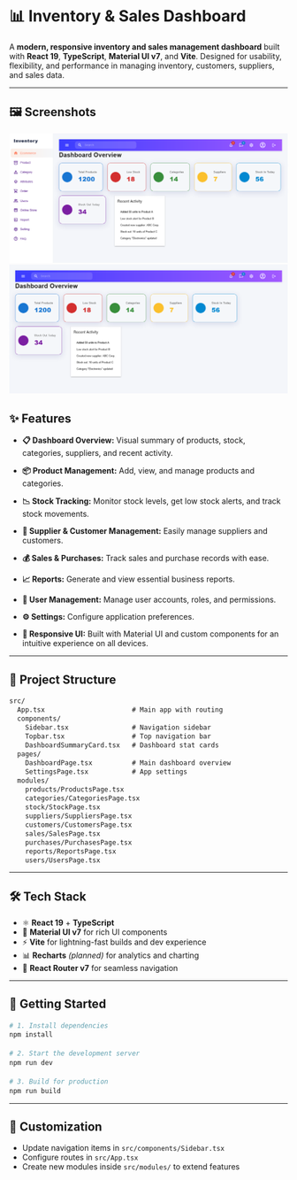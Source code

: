 # 📊 Inventory & Sales Dashboard

A **modern, responsive inventory and sales management dashboard** built with **React 19**, **TypeScript**, **Material UI v7**, and **Vite**. Designed for usability, flexibility, and performance in managing inventory, customers, suppliers, and sales data.

---
## 🖼️ Screenshots
![Home Page](./sreenshots/s1.png)
![Home Page](./sreenshots/s2.png)

## ✨ Features

* **📋 Dashboard Overview:**
  Visual summary of products, stock, categories, suppliers, and recent activity.

* **📦 Product Management:**
  Add, view, and manage products and categories.

* **📉 Stock Tracking:**
  Monitor stock levels, get low stock alerts, and track stock movements.

* **👥 Supplier & Customer Management:**
  Easily manage suppliers and customers.

* **💰 Sales & Purchases:**
  Track sales and purchase records with ease.

* **📈 Reports:**
  Generate and view essential business reports.

* **🔐 User Management:**
  Manage user accounts, roles, and permissions.

* **⚙️ Settings:**
  Configure application preferences.

* **📱 Responsive UI:**
  Built with Material UI and custom components for an intuitive experience on all devices.

---

## 📂 Project Structure

```
src/
  App.tsx                      # Main app with routing
  components/
    Sidebar.tsx                # Navigation sidebar
    Topbar.tsx                 # Top navigation bar
    DashboardSummaryCard.tsx   # Dashboard stat cards
  pages/
    DashboardPage.tsx          # Main dashboard overview
    SettingsPage.tsx           # App settings
  modules/
    products/ProductsPage.tsx
    categories/CategoriesPage.tsx
    stock/StockPage.tsx
    suppliers/SuppliersPage.tsx
    customers/CustomersPage.tsx
    sales/SalesPage.tsx
    purchases/PurchasesPage.tsx
    reports/ReportsPage.tsx
    users/UsersPage.tsx
```

---

## 🛠 Tech Stack

* ⚛ **React 19** + **TypeScript**
* 🎨 **Material UI v7** for rich UI components
* ⚡ **Vite** for lightning-fast builds and dev experience
* 📊 **Recharts** *(planned)* for analytics and charting
* 🧭 **React Router v7** for seamless navigation

---

## 🚀 Getting Started

```bash
# 1. Install dependencies
npm install

# 2. Start the development server
npm run dev

# 3. Build for production
npm run build
```

---

## 🔧 Customization

* Update navigation items in `src/components/Sidebar.tsx`
* Configure routes in `src/App.tsx`
* Create new modules inside `src/modules/` to extend features
